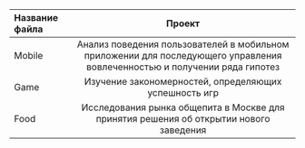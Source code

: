 | Название файла  | Проект  | 
| :------------ |:---------------:| 
| Mobile       | Анализ поведения пользователей в мобильном приложении для последующего управления вовлеченностью и получении ряда гипотез | 
| Game   | Изучение закономерностей, определяющих успешность игр        |
| Food | Исследования рынка общепита в Москве для принятия решения об открытии нового заведения        | 

